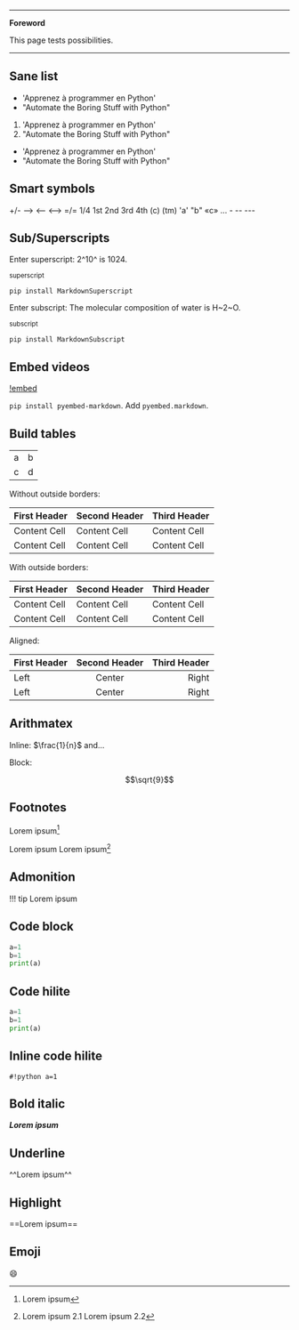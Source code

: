 <!--
---

[TOC]
-->
---

**Foreword**

This page tests possibilities.

---

## Sane list

- 'Apprenez à programmer en Python'
- "Automate the Boring Stuff with Python"

1. 'Apprenez à programmer en Python'
1. "Automate the Boring Stuff with Python"

- 'Apprenez à programmer en Python'
- "Automate the Boring Stuff with Python"

## Smart symbols

+/-  -->  <--  <-->  =/=  1/4  1st 2nd 3rd 4th (c) (tm)
'a' "b"  «c»  ... - -- ---

## Sub/Superscripts

Enter superscript: 2^10^ is 1024.

<sup>superscript</sup>

`pip install MarkdownSuperscript`

Enter subscript: The molecular composition of water is H~2~O.

<sub>subscript</sub>

`pip install MarkdownSubscript`

## Embed videos

[!embed](https://www.youtube.com/watch?v=nzzHc9J39mw)

`pip install pyembed-markdown`.
Add `pyembed.markdown`.

## Build tables

|   |   |
|---|---|
|a  |b  |
|c  |d  |

Without outside borders:

First Header | Second Header | Third Header
------------ | ------------- | ------------
Content Cell | Content Cell  | Content Cell
Content Cell | Content Cell  | Content Cell


With outside borders:

| First Header | Second Header | Third Header |
| ------------ | ------------- | ------------ |
| Content Cell | Content Cell  | Content Cell |
| Content Cell | Content Cell  | Content Cell |

Aligned:

First Header | Second Header | Third Header
:----------- | :-----------: | -----------:
Left         | Center        | Right
Left         | Center        | Right

## Arithmatex

Inline: $\frac{1}{n}$ and...

Block:

$$\sqrt{9}$$

## Footnotes

Lorem ipsum[^1]

[^1]: Lorem ipsum

Lorem ipsum Lorem ipsum[^2]

[^2]: 
    Lorem ipsum 2.1
    Lorem ipsum 2.2

## Admonition

!!! tip
    Lorem ipsum

## Code block

```python
a=1
b=1
print(a)
```

## Code hilite
    
~~~python hl_lines="1 2"
a=1
b=1
print(a)
~~~

## Inline code hilite

`#!python a=1`

## Bold italic

***Lorem ipsum***

## Underline

^^Lorem ipsum^^

## Highlight

==Lorem ipsum==

## Emoji

:smile:

